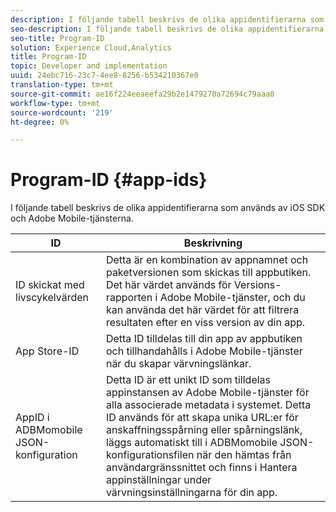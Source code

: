 ```yaml
---
description: I följande tabell beskrivs de olika appidentifierarna som används av iOS SDK och Adobe Mobile-tjänsterna.
seo-description: I följande tabell beskrivs de olika appidentifierarna som används av iOS SDK och Adobe Mobile-tjänsterna.
seo-title: Program-ID
solution: Experience Cloud,Analytics
title: Program-ID
topic: Developer and implementation
uuid: 24ebc716-23c7-4ee8-8256-b534210367e0
translation-type: tm+mt
source-git-commit: ae16f224eeaeefa29b2e1479270a72694c79aaa0
workflow-type: tm+mt
source-wordcount: '219'
ht-degree: 0%

---
```



# Program-ID {#app-ids}

I följande tabell beskrivs de olika appidentifierarna som används av iOS SDK och Adobe Mobile-tjänsterna.

| ID | Beskrivning |
|--- |--- |
| ID skickat med livscykelvärden | Detta är en kombination av appnamnet och paketversionen som skickas till appbutiken.  Det här värdet används för Versions-rapporten i Adobe Mobile-tjänster, och du kan använda det här värdet för att filtrera resultaten efter en viss version av din app. |
| App Store-ID | Detta ID tilldelas till din app av appbutiken och tillhandahålls i Adobe Mobile-tjänster när du skapar värvningslänkar. |
| AppID i ADBMomobile JSON-konfiguration | Detta ID är ett unikt ID som tilldelas appinstansen av Adobe Mobile-tjänster för alla associerade metadata i systemet.  Detta ID används för att skapa unika URL:er för anskaffningsspårning eller spårningslänk, läggs automatiskt till i ADBMomobile JSON-konfigurationsfilen när den hämtas från användargränssnittet och finns i Hantera appinställningar under värvningsinställningarna för din app. |

